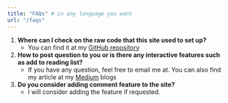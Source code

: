 ```yaml
---
title: "FAQs" # in any language you want
url: "/faqs"
---
```


1. **Where can I check on the raw code that this site used to set up?**
    - You can find it at my [GitHub repository](https://github.com/keanteng)
2. **How to post question to you or is there any interactive features such as add to reading list?**
    - If you have any question, feel free to email me at. You can also find my article at my [Medium](https://khorkeanteng.medium.com/) blogs 
3. **Do you consider adding comment feature to the site?**
    - I will consider adding the feature if requested.